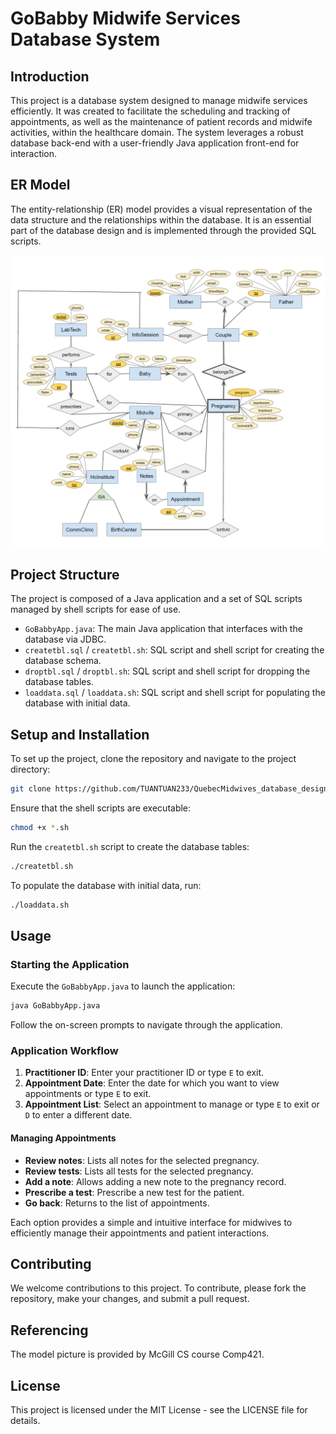 
# GoBabby Midwife Services Database System

## Introduction

This project is a database system designed to manage midwife services efficiently. It was created to facilitate the scheduling and tracking of appointments, as well as the maintenance of patient records and midwife activities, within the healthcare domain. The system leverages a robust database back-end with a user-friendly Java application front-end for interaction.

## ER Model

The entity-relationship (ER) model provides a visual representation of the data structure and the relationships within the database. It is an essential part of the database design and is implemented through the provided SQL scripts.

![Entity-Relationship Model](ER_model.png)

## Project Structure

The project is composed of a Java application and a set of SQL scripts managed by shell scripts for ease of use.

- `GoBabbyApp.java`: The main Java application that interfaces with the database via JDBC.
- `createtbl.sql` / `createtbl.sh`: SQL script and shell script for creating the database schema.
- `droptbl.sql` / `droptbl.sh`: SQL script and shell script for dropping the database tables.
- `loaddata.sql` / `loaddata.sh`: SQL script and shell script for populating the database with initial data.

## Setup and Installation

To set up the project, clone the repository and navigate to the project directory:

```sh
git clone https://github.com/TUANTUAN233/QuebecMidwives_database_design.git
```

Ensure that the shell scripts are executable:

```sh
chmod +x *.sh
```

Run the `createtbl.sh` script to create the database tables:

```sh
./createtbl.sh
```

To populate the database with initial data, run:

```sh
./loaddata.sh
```

## Usage

### Starting the Application

Execute the `GoBabbyApp.java` to launch the application:

```sh
java GoBabbyApp.java
```

Follow the on-screen prompts to navigate through the application.

### Application Workflow

1. **Practitioner ID**: Enter your practitioner ID or type `E` to exit.
2. **Appointment Date**: Enter the date for which you want to view appointments or type `E` to exit.
3. **Appointment List**: Select an appointment to manage or type `E` to exit or `D` to enter a different date.

#### Managing Appointments

- **Review notes**: Lists all notes for the selected pregnancy.
- **Review tests**: Lists all tests for the selected pregnancy.
- **Add a note**: Allows adding a new note to the pregnancy record.
- **Prescribe a test**: Prescribe a new test for the patient.
- **Go back**: Returns to the list of appointments.

Each option provides a simple and intuitive interface for midwives to efficiently manage their appointments and patient interactions.

## Contributing

We welcome contributions to this project. To contribute, please fork the repository, make your changes, and submit a pull request.

## Referencing
The model picture is provided by McGill CS course Comp421.

## License

This project is licensed under the MIT License - see the LICENSE file for details.
